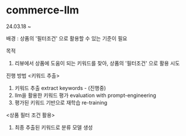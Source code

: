 # commerce-llm
24.03.18 ~

배경 : 상품의 '필터조건' 으로 활용할 수 있는 기준이 필요

목적 
1. 리뷰에서 상품에 도움이 되는 키워드를 찾아, 상품의 '필터조건' 으로 활용 시도

진행 방법 
<키워드 추출>
  1. 키워드 추출 extract keywords - (진행중)
  2. llm을 활용한 키워드 평가 evaluation with prompt-engineering
  3. 평가된 키워드 기반으로 재학습 re-training

<상품 필터 조건 활용>
  1. 최종 추출된 키워드로 분류 모델 생성
